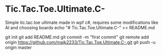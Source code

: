 # Tic.Tac.Toe.Ultimate.C-
Simple tic.tac.toe ultimate made in wpf c#, requires some modifications like AI and choosing boards
echo "# Tic.Tac.Toe.Ultimate.C-" >> README.md


git init
git add README.md
git commit -m "first commit"
git remote add origin https://github.com/majk2233/Tic.Tac.Toe.Ultimate.C-.git
git push -u origin master
